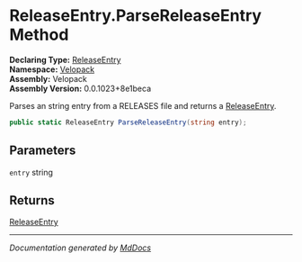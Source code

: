 ﻿<!--  
  <auto-generated>   
    The contents of this file were generated by a tool.  
    Changes to this file may be list if the file is regenerated  
  </auto-generated>   
-->

# ReleaseEntry.ParseReleaseEntry Method

**Declaring Type:** [ReleaseEntry](../index.md)  
**Namespace:** [Velopack](../../index.md)  
**Assembly:** Velopack  
**Assembly Version:** 0.0.1023+8e1beca

Parses an string entry from a RELEASES file and returns a [ReleaseEntry](../index.md).

```csharp
public static ReleaseEntry ParseReleaseEntry(string entry);
```

## Parameters

`entry`  string

## Returns

[ReleaseEntry](../index.md)

___

*Documentation generated by [MdDocs](https://github.com/ap0llo/mddocs)*
